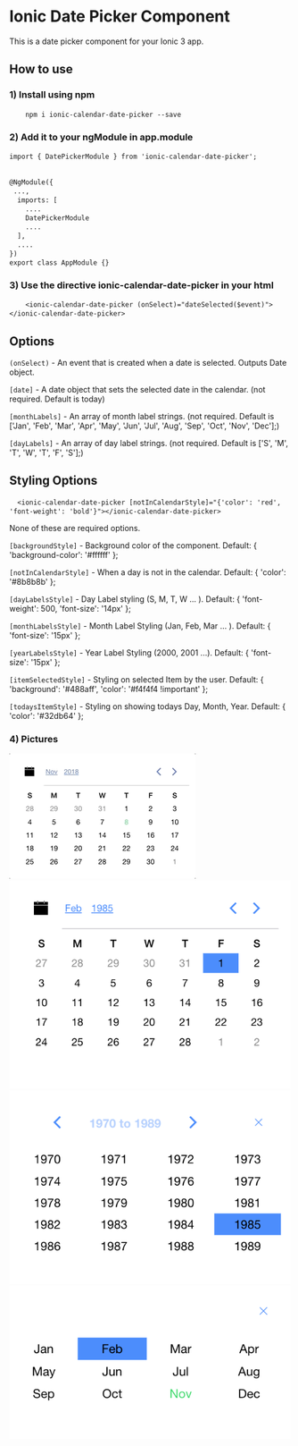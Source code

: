 # Ionic Date Picker Component

This is a date picker component for your Ionic 3 app.


## How to use ###

### 1) Install using npm ###

```
    npm i ionic-calendar-date-picker --save
```

### 2) Add it to your ngModule in app.module ###

```
import { DatePickerModule } from 'ionic-calendar-date-picker';
```
```
   
@NgModule({
 ...,
  imports: [
    ....
    DatePickerModule
    ....
  ],
  ....
})
export class AppModule {}
```
### 3) Use the directive ionic-calendar-date-picker in your html  ###
```
    <ionic-calendar-date-picker (onSelect)="dateSelected($event)"></ionic-calendar-date-picker>	
```


## Options ###

 `(onSelect)` - An event that is created when a date is selected. Outputs Date object.
 
 `[date]` - A date object that sets the selected date in the calendar. (not required. Default is today)
 
 `[monthLabels]` - An array of month label strings. (not required. Default is ['Jan', 'Feb', 'Mar', 'Apr', 'May', 'Jun', 'Jul', 'Aug', 'Sep', 'Oct', 'Nov', 'Dec'];)
 
 `[dayLabels]` - An array of day label strings. (not required. Default is ['S', 'M', 'T', 'W', 'T', 'F', 'S'];)

## Styling Options ###
  ```
    <ionic-calendar-date-picker [notInCalendarStyle]="{'color': 'red', 'font-weight': 'bold'}"></ionic-calendar-date-picker>
  ```
  
  None of these are required options.

  `[backgroundStyle]` - Background color of the component. Default: { 'background-color': '#ffffff' };
  
  `[notInCalendarStyle]` - When a day is not in the calendar. Default: { 'color': '#8b8b8b' };
  
  `[dayLabelsStyle]` - Day Label styling (S, M, T, W ... ). Default: { 'font-weight': 500, 'font-size': '14px' };
  
  `[monthLabelsStyle]` - Month Label Styling (Jan, Feb, Mar ... ). Default: {  'font-size': '15px' };
  
  `[yearLabelsStyle]` - Year Label Styling (2000, 2001 ...). Default: {  'font-size': '15px' };
  
  `[itemSelectedStyle]` - Styling on selected Item by the user. Default: { 'background': '#488aff', 'color': '#f4f4f4 !important' };
  
  `[todaysItemStyle]` - Styling on showing todays Day, Month, Year. Default: { 'color': '#32db64' };

### 4) Pictures ###

![](demo_gif.gif)
![Day Selection]( day.png "Day Selection")
![Year Selection]( year.png "Year Selection")
![Month Selection]( month.png "Month Selection")

